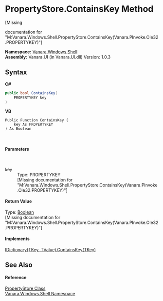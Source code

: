 # PropertyStore.ContainsKey Method 
 

\[Missing <summary> documentation for "M:Vanara.Windows.Shell.PropertyStore.ContainsKey(Vanara.PInvoke.Ole32.PROPERTYKEY)"\]

**Namespace:**&nbsp;<a href="be182789-447d-1423-b31f-7fd1f1f04ab2">Vanara.Windows.Shell</a><br />**Assembly:**&nbsp;Vanara.UI (in Vanara.UI.dll) Version: 1.0.3

## Syntax

**C#**<br />
``` C#
public bool ContainsKey(
	PROPERTYKEY key
)
```

**VB**<br />
``` VB
Public Function ContainsKey ( 
	key As PROPERTYKEY
) As Boolean
```

<br />

#### Parameters
&nbsp;<dl><dt>key</dt><dd>Type: PROPERTYKEY<br />\[Missing <param name="key"/> documentation for "M:Vanara.Windows.Shell.PropertyStore.ContainsKey(Vanara.PInvoke.Ole32.PROPERTYKEY)"\]</dd></dl>

#### Return Value
Type: <a href="http://msdn2.microsoft.com/en-us/library/a28wyd50" target="_blank">Boolean</a><br />\[Missing <returns> documentation for "M:Vanara.Windows.Shell.PropertyStore.ContainsKey(Vanara.PInvoke.Ole32.PROPERTYKEY)"\]

#### Implements
<a href="http://msdn2.microsoft.com/en-us/library/htszx2dy" target="_blank">IDictionary(TKey, TValue).ContainsKey(TKey)</a><br />

## See Also


#### Reference
<a href="645b387b-035a-14f3-444b-f9d2bed24e20">PropertyStore Class</a><br /><a href="be182789-447d-1423-b31f-7fd1f1f04ab2">Vanara.Windows.Shell Namespace</a><br />